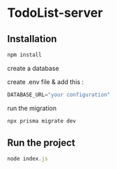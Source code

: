 # TodoList-server
 

## Installation

```javascript
npm install
```

create a database

create .env file & add this :

```javascript
DATABASE_URL="your configuration"
```

run the migration

```javascript
npx prisma migrate dev
```

## Run the project

```javascript
node index.js
```
